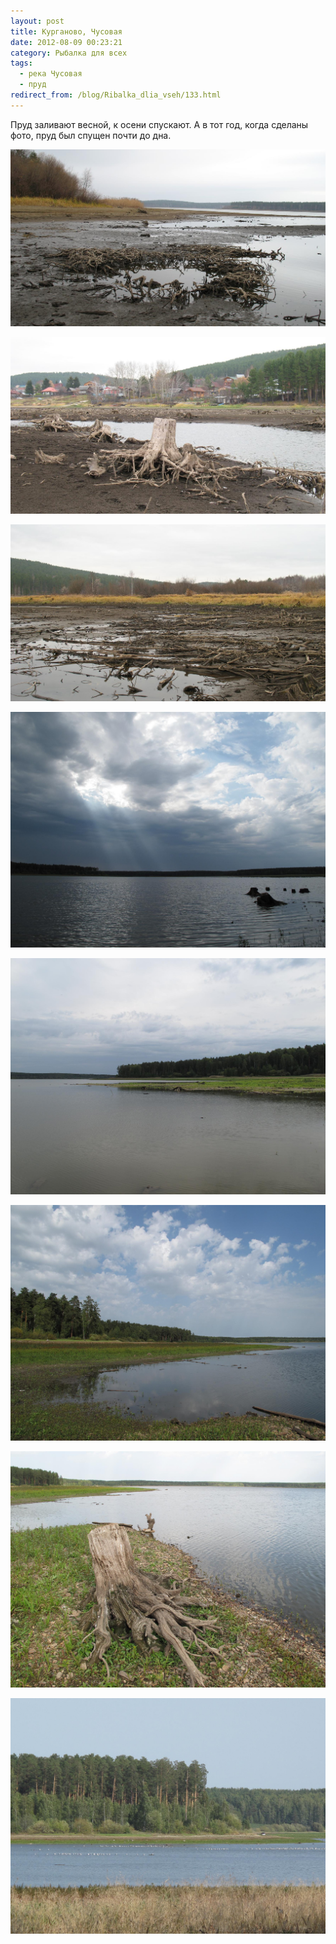 ```yaml
---
layout: post
title: Курганово, Чусовая
date: 2012-08-09 00:23:21
category: Рыбалка для всех
tags:
  - река Чусовая
  - пруд
redirect_from: /blog/Ribalka_dlia_vseh/133.html
---
```

Пруд заливают весной, к осени спускают. А в тот год, когда сделаны фото,
пруд был спущен почти до дна.

![](/uploads/images/topic/2012/08/08/7e9768f3cf.jpg)

![](/uploads/images/topic/2012/08/08/96042c2b05.jpg)

![](/uploads/images/topic/2012/08/08/1f17f6f062.jpg)

![](/uploads/images/topic/2012/08/08/860ba49455.jpg)

![](/uploads/images/topic/2012/08/08/73efd4326f.jpg)

![](/uploads/images/topic/2012/08/08/31f888fd9e.jpg)

![](/uploads/images/topic/2012/08/08/da0ba8a125.jpg)

![](/uploads/images/topic/2012/08/08/6b6137738b.jpg)
